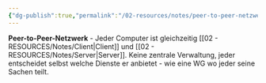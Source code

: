 ```yaml
---
{"dg-publish":true,"permalink":"/02-resources/notes/peer-to-peer-netzwerk/","tags":["informatik/netzwerk/topologie","informatik/netzwerk/organisation"],"noteIcon":"","updated":"2025-09-10T16:35:31.000+02:00"}
---
```



**Peer-to-Peer-Netzwerk** - Jeder Computer ist gleichzeitig [[02 - RESOURCES/Notes/Client\|Client]] und [[02 - RESOURCES/Notes/Server\|Server]]. 
Keine zentrale Verwaltung, jeder entscheidet selbst welche Dienste er anbietet - wie eine WG wo jeder seine Sachen teilt.